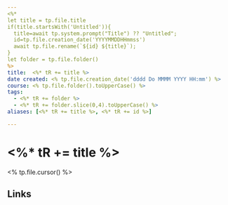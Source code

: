 ```yaml
---
<%*
let title = tp.file.title 
if(title.startsWith('Untitled')){
  title=await tp.system.prompt("Title") ?? "Untitled";
  id=tp.file.creation_date('YYYYMMDDHHmmss')
  await tp.file.rename(`${id} ${title}`);
}
let folder = tp.file.folder()
%>
title:  <%* tR += title %>
date created: <% tp.file.creation_date('dddd Do MMMM YYYY HH:mm') %>
course: <% tp.file.folder().toUpperCase() %>
tags: 
  - <%* tR += folder %>
  - <%* tR += folder.slice(0,4).toUpperCase() %>
aliases: [<%* tR += title %>, <%* tR += id %>]

---
```

# <%* tR += title %>
<% tp.file.cursor() %>

## Links

